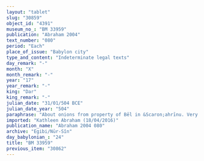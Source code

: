 ```yaml
---
layout: "tablet"
slug: "30859"
object_id: "4391"
museum_no_: "BM 33959"
publication: "Abraham 2004"
text_number: "080"
period: "Each"
place_of_issue: "Babylon city"
type_and_content: "Indeterminate legal texts"
day_remark: "-"
month: "X"
month_remark: "-"
year: "17"
year_remark: "-"
king: "Dar"
king_remark: "-"
julian_date: "31/01/504 BCE"
julian_date_year: "504"
paraphrase: "About onions from property of Bēl in &Scaron;ahrīnu. Very fragmentary.<br /> Concerns onions from &Scaron;ahrīnu that are the prerogative of the temple of Bēl (<em>makkūru</em>), from the harvest of the 11<sup>th</sup> year of Darius. A promissory note* (<em>u&#39;iltu</em>) regarding these onions had been concluded (<em>e&#39;ē</em><em>lu</em>), to the debit<sup>?</sup> of <strong>C</strong> ([<em>ina pani</em>]). The present document confirms that <strong>A</strong> received (<em>eṭēru </em>N) the onions from <strong>B</strong> and undertakes to bring along the promissory note and hand it over (<em>na&scaron;&ucirc;-nadānu</em>) to &hellip; (broken off). Names of 7 witnesses and the scribe.<br /> <br /> *L. 1: <em>&uacute;</em>?<em>-</em>[<em>&iacute;l-t&iacute;</em>(me&scaron;)].<br /> <br /> <strong>A</strong>= &Scaron;addinnu/Madān-ahhē-<em>iddin;&nbsp;</em><strong>B</strong>=&nbsp;<em>...</em>/Bēl-uṣur&scaron;u;&nbsp;<strong>C</strong>= Marduk-nāṣir-apli/Itti-Marduk-balāṭu//Egibi"
imported: "Kathleen Abraham (18/04/2016)"
publication_name: "Abraham 2004 080"
archive: "Egibi/Nūr-Sîn"
day_babylonian_: "24"
title: "BM 33959"
previous_item: "30862"
---
```

